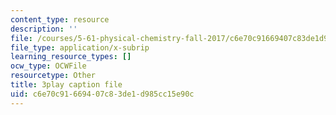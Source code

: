```yaml
---
content_type: resource
description: ''
file: /courses/5-61-physical-chemistry-fall-2017/c6e70c91669407c83de1d985cc15e90c_IoED49Ha8-o.srt
file_type: application/x-subrip
learning_resource_types: []
ocw_type: OCWFile
resourcetype: Other
title: 3play caption file
uid: c6e70c91-6694-07c8-3de1-d985cc15e90c
---
```

